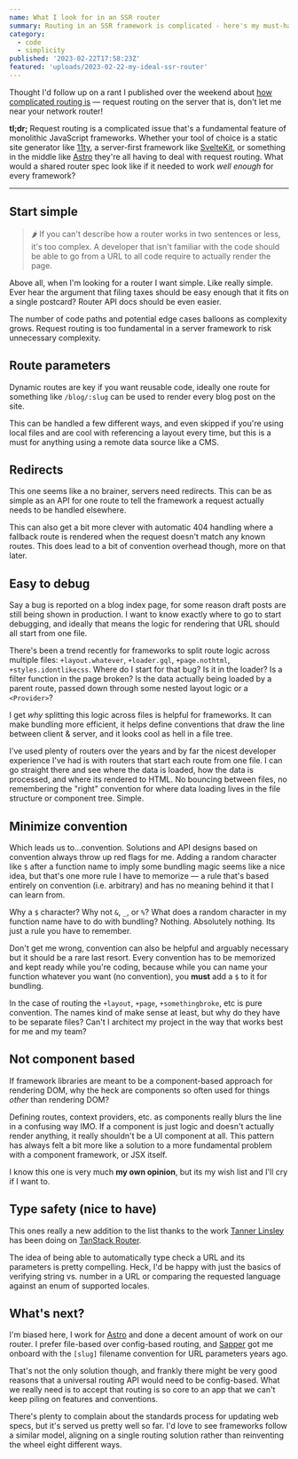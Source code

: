 ```yaml
---
name: What I look for in an SSR router
summary: Routing in an SSR framework is complicated - here's my must-have list for a request routing API.
category:
  - code
  - simplicity
published: '2023-02-22T17:58:23Z'
featured: 'uploads/2023-02-22-my-ideal-ssr-router'
---
```


Thought I'd follow up on a rant I published over the weekend about [how complicated routing is](https://tonysull.co/articles/routing-is-complicated/) — request routing on the server that is, don't let me near your network router!

**tl;dr;** Request routing is a complicated issue that's a fundamental feature of monolithic JavaScript frameworks. Whether your tool of choice is a static site generator like [11ty](https://11ty.dev), a server-first framework like [SvelteKit](https://kit.svelte.dev), or something in the middle like [Astro](https://astro.build) they're all having to deal with request routing. What would a shared router spec look like if it needed to work *well enough* for every framework?

---

## Start simple

> 🌶️ If you can't describe how a router works in two sentences or less, it's too complex. A developer that isn't familiar with the code should be able to go from a URL to all code require to actually render the page.

Above all, when I'm looking for a router I want simple. Like really simple. Ever hear the argument that filing taxes should be easy enough that it fits on a single postcard? Router API docs should be even easier.

The number of code paths and potential edge cases balloons as complexity grows. Request routing is too fundamental in a server framework to risk unnecessary complexity.

## Route parameters

Dynamic routes are key if you want reusable code, ideally one route for something like `/blog/:slug` can be used to render every blog post on the site.

This can be handled a few different ways, and even skipped if you're using local files and are cool with referencing a layout every time, but this is a must for anything using a remote data source like a CMS.

## Redirects

This one seems like a no brainer, servers need redirects. This can be as simple as an API for one route to tell the framework a request actually needs to be handled elsewhere.

This can also get a bit more clever with automatic 404 handling where a fallback route is rendered when the request doesn't match any known routes. This does lead to a bit of convention overhead though, more on that later.

## Easy to debug

Say a bug is reported on a blog index page, for some reason draft posts are still being shown in production. I want to know exactly where to go to start debugging, and ideally that means the logic for rendering that URL should all start from one file.

There's been a trend recently for frameworks to split route logic across multiple files: `+layout.whatever`, `+loader.gql`, `+page.nothtml`, `+styles.idontlikecss`. Where do I start for that bug? Is it in the loader? Is a filter function in the page broken? Is the data actually being loaded by a parent route, passed down through some nested layout logic or a `<Provider>`?

I get *why* splitting this logic across files is helpful for frameworks. It can make bundling more efficient, it helps define conventions that draw the line between client & server, and it looks cool as hell in a file tree.

I've used plenty of routers over the years and by far the nicest developer experience I've had is with routers that start each route from one file. I can go straight there and see where the data is loaded, how the data is processed, and where its rendered to HTML. No bouncing between files, no remembering the "right" convention for where data loading lives in the file structure or component tree. Simple.

## Minimize convention

Which leads us to...convention. Solutions and API designs based on convention always throw up red flags for me. Adding a random character like `$` after a function name to imply some bundling magic seems like a nice idea, but that's one more rule I have to memorize — a rule that's based entirely on convention (i.e. arbitrary) and has no meaning behind it that I can learn from.

Why a `$` character? Why not `&`, `_`, or `%`? What does a random character in my function name have to do with bundling? Nothing. Absolutely nothing. Its just a rule you have to remember.

Don't get me wrong, convention can also be helpful and arguably necessary but it should be a rare last resort. Every convention has to be memorized and kept ready while you're coding, because while you can name your function whatever you want (no convention), you **must** add a `$` to it for bundling.

In the case of routing the `+layout`, `+page`, `+somethingbroke`, etc is pure convention. The names kind of make sense at least, but why do they have to be separate files? Can't I architect my project in the way that works best for me and my team?

## Not component based

If framework libraries are meant to be a component-based approach for rendering DOM, why the heck are components so often used for things *other* than rendering DOM?

Defining routes, context providers, etc. as components really blurs the line in a confusing way IMO. If a component is just logic and doesn't actually render anything, it really shouldn't be a UI component at all. This pattern has always felt a bit more like a solution to a more fundamental problem with a component framework, or JSX itself.

I know this one is very much **my own opinion**, but its my wish list and I'll cry if I want to.

## Type safety (nice to have)

This ones really a new addition to the list thanks to the work [Tanner Linsley](https://twitter.com/tannerlinsley) has been doing on [TanStack Router](https://tanstack.com/router).

The idea of being able to automatically type check a URL and its parameters is pretty compelling. Heck, I'd be happy with just the basics of verifying string vs. number in a URL or comparing the requested language against an enum of supported locales.

## What's next?

I'm biased here, I work for [Astro](https://astro.build) and done a decent amount of work on our router. I prefer file-based over config-based routing, and [Sapper](https://sapper.svelte.dev) got me onboard with the `[slug]` filename convention for URL parameters years ago.

That's not the only solution though, and frankly there might be very good reasons that a universal routing API would need to be config-based. What we really need is to accept that routing is so core to an app that we can't keep piling on features and conventions.

There's plenty to complain about the standards process for updating web specs, but it's served us pretty well so far. I'd love to see frameworks follow a similar model, aligning on a single routing solution rather than reinventing the wheel eight different ways.
